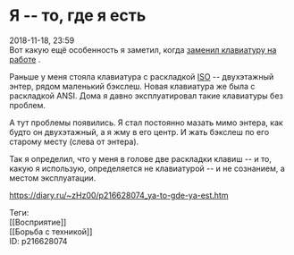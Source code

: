 Я -- то, где я есть
====================

   
 2018-11-18, 23:59   
  Вот какую ещё особенность я заметил, когда  [заменил клавиатуру на работе](Полгода%20с%20механической%20клавиатурой)  .   
   
 Раньше у меня стояла клавиатура с раскладкой  [ISO](https://geekboards.ru/page/keyboard_formats)  -- двухэтажный энтер, рядом маленький бэкслеш. Новая клавиатура же была с раскладкой ANSI. Дома я давно эксплуатировал такие клавиатуры без проблем.   
   
 А тут проблемы появились. Я стал постоянно мазать мимо энтера, как будто он двухэтажный, а я жму в его центр. И жать бэкслеш по его старому месту (слева от энтера).   
   
 Так я определил, что у меня в голове две раскладки клавиш -- и то, какую я использую, определяется не клавиатурой -- и не сознанием, а местом эксплуатации.   
    
 <https://diary.ru/~zHz00/p216628074_ya-to-gde-ya-est.htm>   
   
 Теги:   
 [[Восприятие]]   
 [[Борьба с техникой]]   
 ID: p216628074